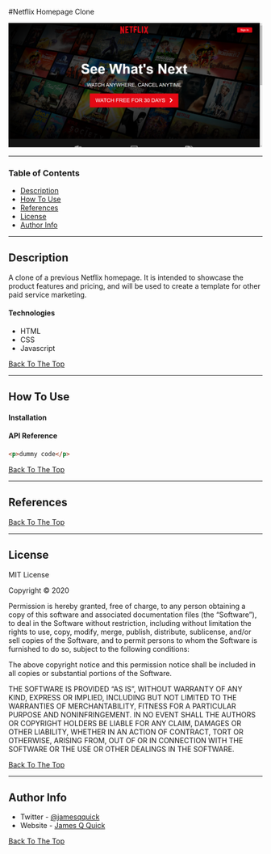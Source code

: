 #Netflix Homepage Clone

![Project Image](img/pageview.png)

---

### Table of Contents

- [Description](#description)
- [How To Use](#how-to-use)
- [References](#references)
- [License](#license)
- [Author Info](#author-info)

---

## Description

A clone of a previous Netflix homepage. It is intended to showcase the product features and pricing, and will be used to create a template for other paid service marketing.

#### Technologies

- HTML
- CSS
- Javascript

[Back To The Top](#netflix-homepage-clone)

---

## How To Use

#### Installation

#### API Reference

```html
<p>dummy code</p>
```

[Back To The Top](#netflix-homepage-clone)

---

## References

[Back To The Top](#netflix-homepage-clone)

---

## License

MIT License

Copyright © 2020 <Orlando Coyoy>

Permission is hereby granted, free of charge, to any person obtaining a copy of this software and associated documentation files (the “Software”), to deal in the Software without restriction, including without limitation the rights to use, copy, modify, merge, publish, distribute, sublicense, and/or sell copies of the Software, and to permit persons to whom the Software is furnished to do so, subject to the following conditions:

The above copyright notice and this permission notice shall be included in all copies or substantial portions of the Software.

THE SOFTWARE IS PROVIDED “AS IS”, WITHOUT WARRANTY OF ANY KIND, EXPRESS OR IMPLIED, INCLUDING BUT NOT LIMITED TO THE WARRANTIES OF MERCHANTABILITY, FITNESS FOR A PARTICULAR PURPOSE AND NONINFRINGEMENT. IN NO EVENT SHALL THE AUTHORS OR COPYRIGHT HOLDERS BE LIABLE FOR ANY CLAIM, DAMAGES OR OTHER LIABILITY, WHETHER IN AN ACTION OF CONTRACT, TORT OR OTHERWISE, ARISING FROM, OUT OF OR IN CONNECTION WITH THE SOFTWARE OR THE USE OR OTHER DEALINGS IN THE SOFTWARE.

[Back To The Top](#netflix-homepage-clone)

---

## Author Info

- Twitter - [@jamesqquick](https://twitter.com/jamesqquick)
- Website - [James Q Quick](https://jamesqquick.com)

[Back To The Top](#netflix-homepage-clone)
